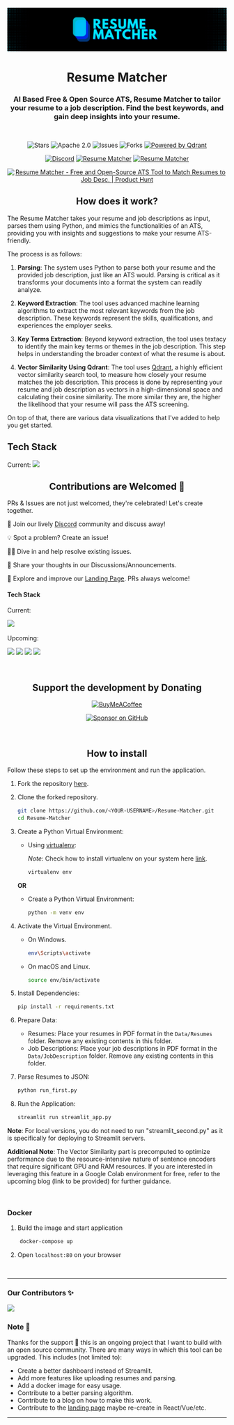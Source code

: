 [![Resume Matcher](Assets/img/header.png)](https://www.resumematcher.fyi)

<div align="center">

# Resume Matcher

### AI Based Free & Open Source ATS, Resume Matcher to tailor your resume to a job description. Find the best keywords, and gain deep insights into your resume.

</div>

<br>

<div align="center">

![Stars](https://img.shields.io/github/stars/srbhr/Resume-Matcher?style=flat-square&color=EA1179)
![Apache 2.0](https://img.shields.io/github/license/srbhr/Resume-Matcher?style=flat-square&color=525FE1) ![Issues](https://img.shields.io/github/issues/srbhr/Resume-Matcher?style=flat-square&color=F86F03) ![Forks](https://img.shields.io/github/forks/srbhr/Resume-Matcher?style=flat-square&color=0079FF) [![Powered by Qdrant](https://img.shields.io/badge/Vector_search_by-Qdrant-982176?style=flat-square)](https://github.com/qdrant/qdrant)

[![Discord](https://custom-icon-badges.demolab.com/badge/Join%20Discord-blue?style=flat-square&logo=discord&color=F0FF42&logoColor=293462)](https://discord.gg/t3Y9HEuV34)
[![Resume Matcher](https://custom-icon-badges.demolab.com/badge/www.resumematcher.fyi-gold?style=flat-square&logo=globe&logoColor=black)](https://www.resumematcher.fyi)
[![Resume Matcher](https://custom-icon-badges.demolab.com/badge/Live_Demo_on_Streamlit-green?style=flat-square&logo=live&color=F55353)](https://resume-matcher.streamlit.app/)

<a href="https://www.producthunt.com/posts/resume-matcher?utm_source=badge-featured&utm_medium=badge&utm_souce=badge-resume&#0045;matcher" target="_blank"><img src="https://api.producthunt.com/widgets/embed-image/v1/featured.svg?post_id=401261&theme=light" alt="Resume&#0032;Matcher - Free&#0032;and&#0032;Open&#0045;Source&#0032;ATS&#0032;Tool&#0032;to&#0032;Match&#0032;Resumes&#0032;to&#0032;Job&#0032;Desc&#0046; | Product Hunt" style="width: 180px; height: 50px;" width="200" height="54"/></a>

</div>

<div align="center">

## How does it work?

</div>

The Resume Matcher takes your resume and job descriptions as input, parses them using Python, and mimics the functionalities of an ATS, providing you with insights and suggestions to make your resume ATS-friendly.

The process is as follows:

1. **Parsing**: The system uses Python to parse both your resume and the provided job description, just like an ATS would. Parsing is critical as it transforms your documents into a format the system can readily analyze.

2. **Keyword Extraction**: The tool uses advanced machine learning algorithms to extract the most relevant keywords from the job description. These keywords represent the skills, qualifications, and experiences the employer seeks.

3. **Key Terms Extraction**: Beyond keyword extraction, the tool uses textacy to identify the main key terms or themes in the job description. This step helps in understanding the broader context of what the resume is about.

4. **Vector Similarity Using Qdrant**: The tool uses [Qdrant](https://github.com/qdrant/qdrant), a highly efficient vector similarity search tool, to measure how closely your resume matches the job description. This process is done by representing your resume and job description as vectors in a high-dimensional space and calculating their cosine similarity. The more similar they are, the higher the likelihood that your resume will pass the ATS screening.

On top of that, there are various data visualizations that I've added to help you get started.

## Tech Stack

Current:
![](https://img.shields.io/badge/Python-3776AB?style=for-the-badge&logo=python&logoColor=white)

<div align="center">

## Contributions are Welcomed 🤗

</div>

PRs & Issues are not just welcomed, they're celebrated! Let's create together.

🎉 Join our lively [Discord](https://dsc.gg/resume-matcher) community and discuss away!

💡 Spot a problem? Create an issue!

👩‍💻 Dive in and help resolve existing issues.

🔔 Share your thoughts in our Discussions/Announcements.

🚀 Explore and improve our [Landing Page](<(https://github.com/srbhr/website-for-resume-matcher)>). PRs always welcome!

#### Tech Stack

Current:

![](https://img.shields.io/badge/Python-3776AB?style=flat-square&logo=python&color=blue&logoColor=green)

Upcoming:

![](https://img.shields.io/badge/Python-14354C?style=flat-square&logo=python&logoColor=white) ![](https://img.shields.io/badge/Tailwind_CSS-38B2AC?style=flat-square&logo=tailwind-css&logoColor=white) ![](https://img.shields.io/badge/React-20232A?style=flat-square&logo=react&logoColor=61DAFB) ![](https://custom-icon-badges.demolab.com/badge/Fast_API-F11A7B?style=flat-square&logo=python&logoColor=22A699)

<br/>

<div align="center">

## Support the development by Donating

[![BuyMeACoffee](https://img.shields.io/badge/Buy%20Me%20a%20Coffee-ffdd00?style=for-the-badge&logo=buy-me-a-coffee&logoColor=black)](https://buymeacoffee.com/srbhr)

[![Sponsor on GitHub](https://img.shields.io/badge/sponsor-30363D?style=for-the-badge&logo=GitHub-Sponsors&logoColor=#white)](https://github.com/sponsors/srbhr)

</div>

<br/>

<div align="center">

## How to install

</div>

Follow these steps to set up the environment and run the application.

1. Fork the repository [here](https://github.com/srbhr/Resume-Matcher).

2. Clone the forked repository.

    ```bash
    git clone https://github.com/<YOUR-USERNAME>/Resume-Matcher.git
    cd Resume-Matcher
    ```

3. Create a Python Virtual Environment:

    - Using [virtualenv](https://learnpython.com/blog/how-to-use-virtualenv-python/):

        _Note_: Check how to install virtualenv on your system here [link](https://learnpython.com/blog/how-to-use-virtualenv-python/).

        ```bash
        virtualenv env
        ```

    **OR**

    - Create a Python Virtual Environment:

        ```bash
        python -m venv env
        ```

4. Activate the Virtual Environment.

    - On Windows.

        ```bash
        env\Scripts\activate
        ```

    - On macOS and Linux.

        ```bash
        source env/bin/activate
        ```

5. Install Dependencies:

    ```bash
    pip install -r requirements.txt
    ```

6. Prepare Data:

    - Resumes: Place your resumes in PDF format in the `Data/Resumes` folder. Remove any existing contents in this folder.
    - Job Descriptions: Place your job descriptions in PDF format in the `Data/JobDescription` folder. Remove any existing contents in this folder.

7. Parse Resumes to JSON:

    ```python
    python run_first.py
    ```

8. Run the Application:

    ```python
    streamlit run streamlit_app.py
    ```

**Note**: For local versions, you do not need to run "streamlit_second.py" as it is specifically for deploying to Streamlit servers.

**Additional Note**: The Vector Similarity part is precomputed to optimize performance due to the resource-intensive nature of sentence encoders that require significant GPU and RAM resources. If you are interested in leveraging this feature in a Google Colab environment for free, refer to the upcoming blog (link to be provided) for further guidance.

<br/>

### Docker

1. Build the image and start application

```bash
    docker-compose up
```

2. Open `localhost:80` on your browser

<br/>

---

### Our Contributors ✨

<a href="https://github.com/srbhr/Resume-Matcher/graphs/contributors">
  <img src="https://contrib.rocks/image?repo=srbhr/Resume-Matcher" />
</a>

### Note 📝

Thanks for the support 💙 this is an ongoing project that I want to build with an open source community. There are many ways in which this tool can be upgraded. This includes (not limited to):

-   Create a better dashboard instead of Streamlit.
-   Add more features like uploading resumes and parsing.
-   Add a docker image for easy usage.
-   Contribute to a better parsing algorithm.
-   Contribute to a blog on how to make this work.
-   Contribute to the [landing page](https://github.com/srbhr/website-for-resume-matcher) maybe re-create in React/Vue/etc.

---
